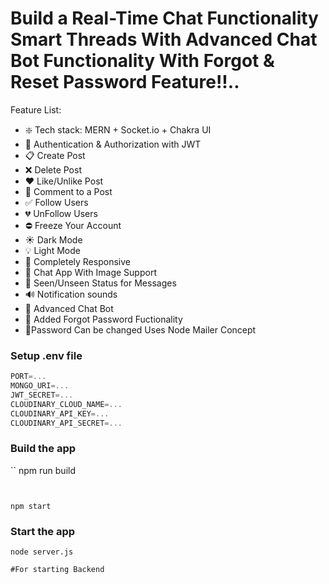 #  Build  a Real-Time Chat Functionality Smart Threads With Advanced Chat Bot Functionality With Forgot & Reset Password Feature!!..

Feature List:

-   ❇️ Tech stack: MERN + Socket.io + Chakra UI 
-   👮 Authentication & Authorization with JWT
-   📋 Create Post
-   ❌ Delete Post
-   ❤️ Like/Unlike Post
-   💬 Comment to a Post
-   ✅ Follow Users
-   💔 UnFollow Users
-   ⛔ Freeze Your Account
-   ☀︎ Dark Mode
-   💡 Light Mode
-   📱 Completely Responsive
-   💬 Chat App With Image Support
-   👀 Seen/Unseen Status for Messages
-   🔊 Notification sounds
-   🤖 Advanced Chat Bot
-   📧 Added Forgot Password Fuctionality
-   🔑Password Can be changed Uses Node Mailer Concept

### Setup .env file

```js
PORT=...
MONGO_URI=...
JWT_SECRET=...
CLOUDINARY_CLOUD_NAME=...
CLOUDINARY_API_KEY=...
CLOUDINARY_API_SECRET=...
```

### Build the app

``
npm run build
```


npm start

```
### Start the app
```
node server.js

#For starting Backend


